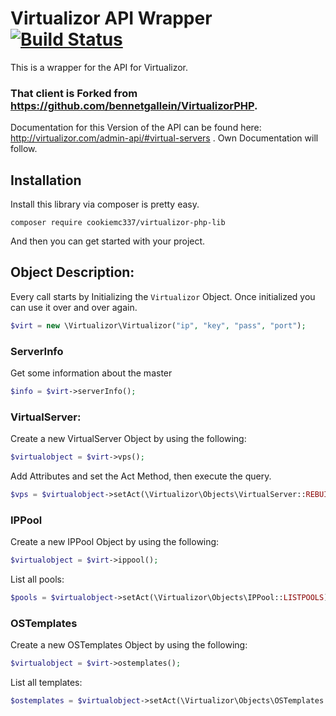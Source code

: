 # Virtualizor API Wrapper [![Build Status](https://travis-ci.org/bennetgallein/VirtualizorPHP.svg?branch=master)](https://travis-ci.org/bennetgallein/VirtualizorPHP)
This is a wrapper for the API for Virtualizor. 
### That client is Forked from https://github.com/bennetgallein/VirtualizorPHP.
Documentation for this Version of the API can be found here:
http://virtualizor.com/admin-api/#virtual-servers . Own Documentation will follow.

## Installation
Install this library via composer is pretty easy. 
```
composer require cookiemc337/virtualizor-php-lib
```
And then you can get started with your project.

## Object Description:

Every call starts by Initializing the `Virtualizor` Object. Once initialized you can use it over and over again.
```php
$virt = new \Virtualizor\Virtualizor("ip", "key", "pass", "port");
```

### ServerInfo

Get some information about the master
```php
$info = $virt->serverInfo();
```

### VirtualServer:
Create a new VirtualServer Object by using the following:
```php
$virtualobject = $virt->vps();
```
Add Attributes and set the Act Method, then execute the query.
```php
$vps = $virtualobject->setAct(\Virtualizor\Objects\VirtualServer::REBUILD)->setHostname("hostname_1")->exec();
```

### IPPool
Create a new IPPool Object by using the following:
```php
$virtualobject = $virt->ippool();
```
List all pools:
```php
$pools = $virtualobject->setAct(\Virtualizor\Objects\IPPool::LISTPOOLS)->exec();
```

### OSTemplates
Create a new OSTemplates Object by using the following:
```php
$virtualobject = $virt->ostemplates();
```
List all templates:
```php
$ostemplates = $virtualobject->setAct(\Virtualizor\Objects\OSTemplates::LISTOS)->exec();
```
